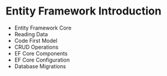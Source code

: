 # Entity Framework Introduction
- Entity Framework Core
- Reading Data
- Code First Model
- CRUD Operations
- EF Core Components
- EF Core Configuration
- Database Migrations
